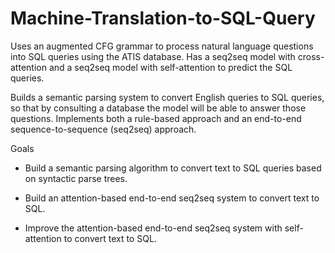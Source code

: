 # Machine-Translation-to-SQL-Query
Uses an augmented CFG grammar to process natural language questions into SQL queries using the ATIS database. Has a seq2seq model with cross-attention and a seq2seq model with self-attention to predict the SQL queries.

Builds a semantic parsing system to convert English queries to SQL queries, so that by consulting a database the model will be able to answer those questions. Implements both a rule-based approach and an end-to-end sequence-to-sequence (seq2seq) approach. 

Goals 

* Build a semantic parsing algorithm to convert text to SQL queries based on syntactic parse trees.

* Build an attention-based end-to-end seq2seq system to convert text to SQL.

* Improve the attention-based end-to-end seq2seq system with self-attention to convert text to SQL.
